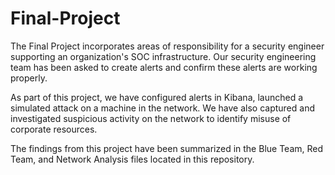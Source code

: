 # Final-Project
The Final Project incorporates areas of responsibility for a security engineer supporting an organization's SOC infrastructure. Our security engineering team has been asked to create alerts and confirm these alerts are working properly.

As part of this project, we have configured alerts in Kibana, launched a simulated attack on a machine in the network. We have also captured and investigated suspicious activity on the network to identify misuse of corporate resources.

The findings from this project have been summarized in the Blue Team, Red Team, and Network Analysis files located in this repository.
